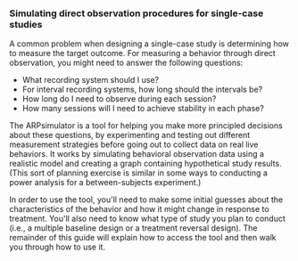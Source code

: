 ### Simulating direct observation procedures for single-case studies

A common problem when designing a single-case study is determining how to measure the target outcome. For measuring a behavior through direct observation, you might need to answer the following questions:

* What recording system should I use?
* For interval recording systems, how long should the intervals be?
* How long do I need to observe during each session?
* How many sessions will I need to achieve stability in each phase?

The ARPsimulator is a tool for helping you make more principled decisions about these questions, by experimenting and testing out different measurement strategies before going out to collect data on real live behaviors. It works by simulating behavioral observation data using a realistic model and creating a graph containing hypothetical study results. (This sort of planning exercise is similar in some ways to conducting a power analysis for a between-subjects experiment.)

In order to use the tool, you'll need to make some initial guesses about the characteristics of the behavior and how it might change in response to treatment. You'll also need to know what type of study you plan to conduct (i.e., a multiple baseline design or a treatment reversal design). The remainder of this guide will explain how to access the tool and then walk you through how to use it.
